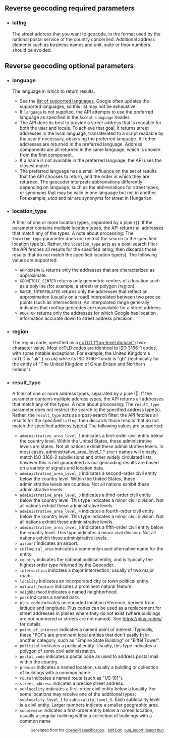 <!--- This is a generated file, do not edit! -->
<!--- [START maps_http_parameters_geocode_reverse] -->
<h2 id="reverse-geocoding-required-parameters">Reverse geocoding required parameters</h2>

-   <h3 id="latlng">latlng</h3>

    The street address that you want to geocode, in the format used by the national postal service of the country concerned. Additional address elements such as business names and unit, suite or floor numbers should be avoided.

<h2 id="reverse-geocoding-optional-parameters">Reverse geocoding optional parameters</h2>

-   <h3 id="language">language</h3>

    The language in which to return results.

    -   See the [list of supported languages](https://developers.google.com/maps/faq#languagesupport). Google often updates the supported languages, so this list may not be exhaustive.
    -   If `language` is not supplied, the API attempts to use the preferred language as specified in the `Accept-Language` header.
    -   The API does its best to provide a street address that is readable for both the user and locals. To achieve that goal, it returns street addresses in the local language, transliterated to a script readable by the user if necessary, observing the preferred language. All other addresses are returned in the preferred language. Address components are all returned in the same language, which is chosen from the first component.
    -   If a name is not available in the preferred language, the API uses the closest match.
    -   The preferred language has a small influence on the set of results that the API chooses to return, and the order in which they are returned. The geocoder interprets abbreviations differently depending on language, such as the abbreviations for street types, or synonyms that may be valid in one language but not in another. For example, *utca* and *tér* are synonyms for street in Hungarian.

-   <h3 id="location_type">location_type</h3>

    A filter of one or more location types, separated by a pipe (`|`). If the parameter contains multiple location types, the API returns all addresses that match any of the types. A note about processing: The `location_type` parameter does not restrict the search to the specified location type(s). Rather, the `location_type` acts as a post-search filter: the API fetches all results for the specified latlng, then discards those results that do not match the specified location type(s). The following values are supported:

    -   `APPROXIMATE` returns only the addresses that are characterized as approximate.
    -   `GEOMETRIC_CENTER` returns only geometric centers of a location such as a polyline (for example, a street) or polygon (region).
    -   `RANGE_INTERPOLATED` returns only the addresses that reflect an approximation (usually on a road) interpolated between two precise points (such as intersections). An interpolated range generally indicates that rooftop geocodes are unavailable for a street address.
    -   `ROOFTOP` returns only the addresses for which Google has location information accurate down to street address precision.

-   <h3 id="region">region</h3>

    The region code, specified as a [ccTLD ("top-level domain")](https://en.wikipedia.org/wiki/List_of_Internet_top-level_domains#Country_code_top-level_domains) two-character value. Most ccTLD codes are identical to ISO 3166-1 codes, with some notable exceptions. For example, the United Kingdom's ccTLD is "uk" (.co.uk) while its ISO 3166-1 code is "gb" (technically for the entity of "The United Kingdom of Great Britain and Northern Ireland").

-   <h3 id="result_type">result_type</h3>

    A filter of one or more address types, separated by a pipe (|). If the parameter contains multiple address types, the API returns all addresses that match any of the types. A note about processing: The `result_type` parameter does not restrict the search to the specified address type(s). Rather, the `result_type` acts as a post-search filter: the API fetches all results for the specified `latlng`, then discards those results that do not match the specified address type(s).The following values are supported:

    -   `administrative_area_level_1` indicates a first-order civil entity below the country level. Within the United States, these administrative levels are states. Not all nations exhibit these administrative levels. In most cases, administrative_area_level\_1   \* `short` names will closely match ISO 3166-2 subdivisions and other widely circulated lists; however this is not guaranteed as our geocoding results are based on a variety of signals and location data.
    -   `administrative_area_level_2` indicates a second-order civil entity below the country level. Within the United States, these administrative levels are counties. Not all nations exhibit these administrative levels.
    -   `administrative_area_level_3` indicates a third-order civil entity below the country level. This type indicates a minor civil division. Not all nations exhibit these administrative levels.
    -   `administrative_area_level_4` indicates a fourth-order civil entity below the country level. This type indicates a minor civil division. Not all nations exhibit these administrative levels.
    -   `administrative_area_level_5` indicates a fifth-order civil entity below the country level. This type indicates a minor civil division. Not all nations exhibit these administrative levels.
    -   `airport` indicates an airport.
    -   `colloquial_area` indicates a commonly-used alternative name for the entity.
    -   `country` indicates the national political entity, and is typically the highest order type returned by the Geocoder.
    -   `intersection` indicates a major intersection, usually of two major roads.
    -   `locality` indicates an incorporated city or town political entity.
    -   `natural_feature` indicates a prominent natural feature.
    -   `neighborhood` indicates a named neighborhood
    -   `park` indicates a named park.
    -   `plus_code` indicates an encoded location reference, derived from latitude and longitude. Plus codes can be used as a replacement for street addresses in places where they do not exist (where buildings are not numbered or streets are not named). See <https://plus.codes/> for details.
    -   `point_of_interest` indicates a named point of interest. Typically, these "POI"s are prominent local entities that don't easily fit in another category, such as "Empire State Building" or "Eiffel Tower".
    -   `political` indicates a political entity. Usually, this type indicates a polygon of some civil administration.
    -   `postal_code` indicates a postal code as used to address postal mail within the country.
    -   `premise` indicates a named location, usually a building or collection of buildings with a common name
    -   `route` indicates a named route (such as "US 101").
    -   `street_address` indicates a precise street address.
    -   `sublocality` indicates a first-order civil entity below a locality. For some locations may receive one of the additional types: `sublocality_level_1` to `sublocality_level_5`. Each sublocality level is a civil entity. Larger numbers indicate a smaller geographic area.
    -   `subpremise` indicates a first-order entity below a named location, usually a singular building within a collection of buildings with a common name


<p style="text-align: right; font-size: smaller;">Generated from the <a class="gc-analytics-event" data-category="GMP" data-label="openapi-github" href="https://github.com/googlemaps/openapi-specification" title="Google Maps Platform OpenAPI Specification" class="external">OpenAPI specification</a>.
<a class="gc-analytics-event" data-category="GMP" data-label="openapi-github-maps-http-parameters-geocode-reverse" data-action="edit" style="margin-left: 5px;" href="https://github.com/googlemaps/openapi-specification/tree/main/specification/parameters" title="Edit on GitHub"><span class="material-icons">edit</span> Edit</a>
<a class="gc-analytics-event" data-category="GMP" data-label="openapi-github-maps-http-parameters-geocode-reverse" data-action="bug" style="margin-left: 5px;" href="https://github.com/googlemaps/openapi-specification/issues/new?assignees=&labels=type%3A+bug%2C+triage+me&template=bug_report.md&title=[parameters] Bug - /maps/api/geocode/json" title="File bug for parameters on GitHub"><span class="material-icons">bug_report</span> Report bug</a>
</p>

<!--- [END maps_http_parameters_geocode_reverse] -->